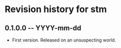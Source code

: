 # Revision history for stm

## 0.1.0.0 -- YYYY-mm-dd

* First version. Released on an unsuspecting world.
